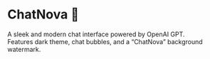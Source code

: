 # ChatNova 💬

A sleek and modern chat interface powered by OpenAI GPT.  
Features dark theme, chat bubbles, and a “ChatNova” background watermark.
